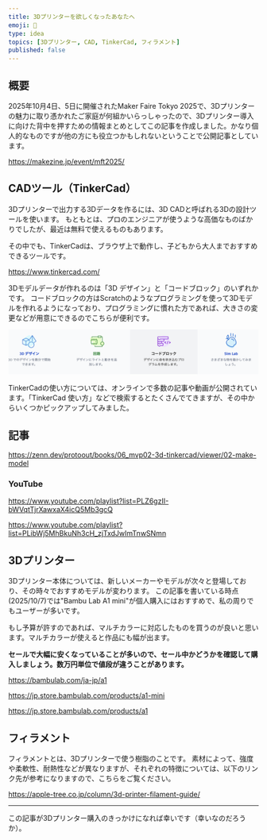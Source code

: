 ```yaml
---
title: 3Dプリンターを欲しくなったあなたへ
emoji: 🗿
type: idea
topics: [3Dプリンター, CAD, TinkerCad, フィラメント]
published: false
---
```


## 概要

2025年10月4日、5日に開催されたMaker Faire Tokyo 2025で、3Dプリンターの魅力に取り憑かれたご家庭が何組かいらっしゃったので、3Dプリンター導入に向けた背中を押すための情報まとめとしてこの記事を作成しました。かなり個人的なものですが他の方にも役立つかもしれないということで公開記事としています。

https://makezine.jp/event/mft2025/

## CADツール（TinkerCad）

3Dプリンターで出力する3Dデータを作るには、3D CADと呼ばれる3Dの設計ツールを使います。
もともとは、プロのエンジニアが使うような高価なものばかりでしたが、最近は無料で使えるものもあります。

その中でも、TinkerCadは、ブラウザ上で動作し、子どもから大人までおすすめできるツールです。

https://www.tinkercad.com/

3Dモデルデータが作れるのは「3D デザイン」と「コードブロック」のいずれかです。
コードブロックの方はScratchのようなプログラミングを使って3Dモデルを作れるようになっており、プログラミングに慣れた方であれば、大きさの変更などが用意にできるのでこちらが便利です。

![](/images/for-future-3dprinter-owner.png)


TinkerCadの使い方については、オンラインで多数の記事や動画が公開されています。「TinkerCad 使い方」などで検索するとたくさんでてきますが、その中からいくつかピックアップしてみました。

## 記事
https://zenn.dev/protoout/books/06_mvp02-3d-tinkercad/viewer/02-make-model

### YouTube

https://www.youtube.com/playlist?list=PLZ6gzII-bWVqtTjrXawxaX4icQ5Mb3gcQ

https://www.youtube.com/playlist?list=PLibWj5MhBkuNh3cH_zjTxdJwImTnwSNmn

## 3Dプリンター

3Dプリンター本体については、新しいメーカーやモデルが次々と登場しており、その時々でおすすめモデルが変わります。
この記事を書いている時点(2025/10/7)では"Bambu Lab A1 mini"が個人購入にはおすすめで、私の周りでもユーザーが多いです。

もし予算が許すのであれば、マルチカラーに対応したものを買うのが良いと思います。マルチカラーが使えると作品にも幅が出ます。

**セールで大幅に安くなっていることが多いので、セール中かどうかを確認して購入しましょう。数万円単位で値段が違うことがあります。**

https://bambulab.com/ja-jp/a1

https://jp.store.bambulab.com/products/a1-mini

https://jp.store.bambulab.com/products/a1

## フィラメント

フィラメントとは、3Dプリンターで使う樹脂のことです。
素材によって、強度や柔軟性、耐熱性などが異なりますが、それぞれの特徴については、以下のリンク先が参考になりますので、こちらをご覧ください。

https://apple-tree.co.jp/column/3d-printer-filament-guide/

---

この記事が3Dプリンター購入のきっかけになれば幸いです（幸いなのだろうか）。